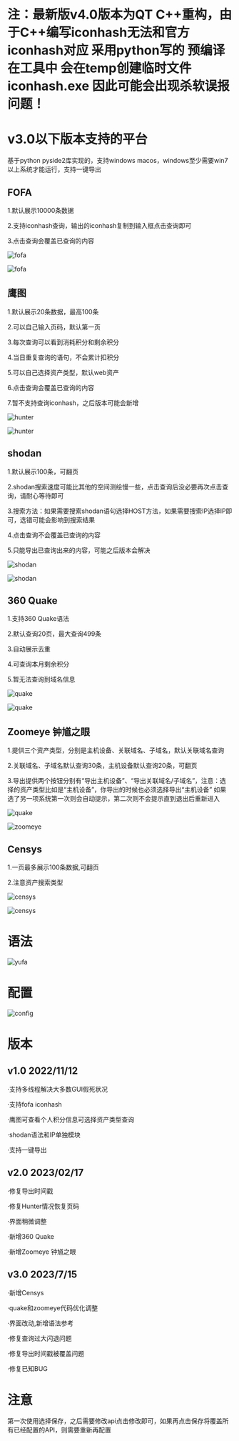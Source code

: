 # 注：最新版v4.0版本为QT C++重构，由于C++编写iconhash无法和官方iconhash对应 采用python写的 预编译在工具中 会在temp创建临时文件iconhash.exe 因此可能会出现杀软误报问题！


# v3.0以下版本支持的平台

基于python pyside2库实现的，支持windows macos，windows至少需要win7以上系统才能运行，支持一键导出



## FOFA



1.默认展示10000条数据



2.支持iconhash查询，输出的iconhash复制到输入框点击查询即可



3.点击查询会覆盖已查询的内容


![fofa](image/fofa.png)

![fofa](image/fofa_export.png)


## 鹰图



1.默认展示20条数据，最高100条 



2.可以自己输入页码，默认第一页 



3.每次查询可以看到消耗积分和剩余积分



4.当日重复查询的语句，不会累计扣积分



5.可以自己选择资产类型，默认web资产



6.点击查询会覆盖已查询的内容



7.暂不支持查询iconhash，之后版本可能会新增


![hunter](image/hunter.png)



![hunter](image/hunter_export.png)

## shodan



1.默认展示100条，可翻页   



2.shodan搜索速度可能比其他的空间测绘慢一些，点击查询后没必要再次点击查询，请耐心等待即可   

 

3.搜索方法：如果需要搜索shodan语句选择HOST方法，如果需要搜索IP选择IP即可，选错可能会影响到搜索结果



4.点击查询不会覆盖已查询的内容



5.只能导出已查询出来的内容，可能之后版本会解决

![shodan](image/shodan.png)



![shodan](image/shodan_export.png)



## 360 Quake

1.支持360 Quake语法



2.默认查询20页，最大查询499条



3.自动展示去重



4.可查询本月剩余积分



5.暂无法查询到域名信息

![quake](image/quake.png)



![quake](image/quake_export.png)



## Zoomeye 钟馗之眼

1.提供三个资产类型，分别是主机设备、关联域名、子域名，默认关联域名查询



2.关联域名、子域名默认查询30条，主机设备默认查询20条，可翻页



3.导出提供两个按钮分别有“导出主机设备”、“导出关联域名/子域名”，注意：选择的资产类型比如是“主机设备”，你导出的时候也必须选择导出“主机设备” 如果选了另一项系统第一次则会自动提示，第二次则不会提示直到退出后重新进入

![quake](image/zoomeye.png)



![zoomeye](image/zoomeye_export.png)



## Censys

1.一页最多展示100条数据,可翻页 

2.注意资产搜索类型

![censys](image/censys.png)



![censys](image/censys_export.png)



# 语法

![yufa](image/yufa.png)



# 配置

![config](image/config.png)



# 版本

## v1.0 2022/11/12


·支持多线程解决大多数GUI假死状况



·支持fofa iconhash



·鹰图可查看个人积分信息可选择资产类型查询



·shodan语法和IP单独模块



·支持一键导出 



## v2.0 2023/02/17


·修复导出时间戳


·修复Hunter情况恢复页码


·界面稍微调整


·新增360 Quake


·新增Zoomeye 钟馗之眼



## v3.0 2023/7/15

·新增Censys

·quake和zoomeye代码优化调整

·界面改动,新增语法参考

·修复查询过大闪退问题

·修复导出时间戳被覆盖问题

·修复已知BUG



# 注意

第一次使用选择保存，之后需要修改api点击修改即可，如果再点击保存将覆盖所有已经配置的API，则需要重新再配置
